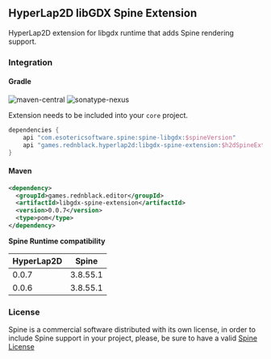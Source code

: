 ## HyperLap2D libGDX Spine Extension

HyperLap2D extension for libgdx runtime that adds Spine rendering support.

### Integration

#### Gradle
![maven-central](https://img.shields.io/maven-central/v/games.rednblack.hyperlap2d/libgdx-spine-extension?color=blue&label=release)
![sonatype-nexus](https://img.shields.io/nexus/s/games.rednblack.hyperlap2d/libgdx-spine-extension?label=snapshot&server=https%3A%2F%2Foss.sonatype.org)

Extension needs to be included into your `core` project.
```groovy
dependencies {
    api "com.esotericsoftware.spine:spine-libgdx:$spineVersion"
    api "games.rednblack.hyperlap2d:libgdx-spine-extension:$h2dSpineExtension"
}
```

#### Maven
```xml
<dependency>
  <groupId>games.rednblack.editor</groupId>
  <artifactId>libgdx-spine-extension</artifactId>
  <version>0.0.7</version>
  <type>pom</type>
</dependency>
```

**Spine Runtime compatibility**

| HyperLap2D         | Spine              |
| ------------------ | ------------------ |
| 0.0.7              | 3.8.55.1           |
| 0.0.6              | 3.8.55.1           |

### License
Spine is a commercial software distributed with its own license, in order to include Spine support in your project, please, be sure to have a valid [Spine License](https://github.com/EsotericSoftware/spine-runtimes)